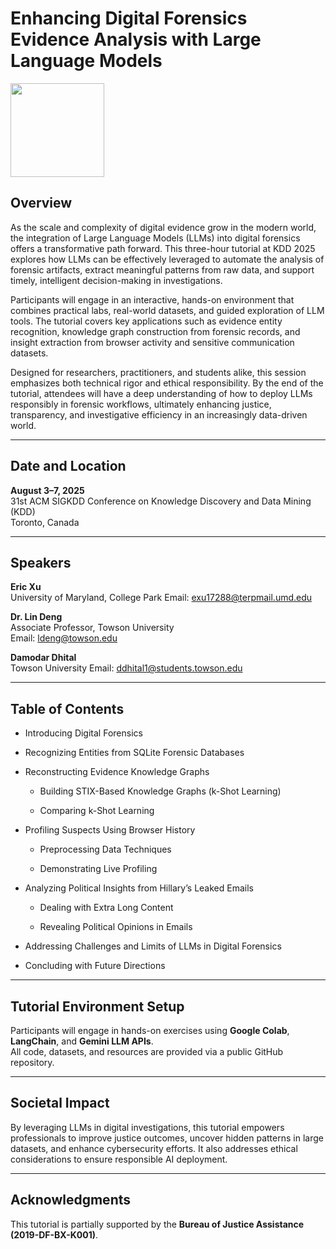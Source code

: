 # Enhancing Digital Forensics Evidence Analysis with Large Language Models

<img src="https://upload.wikimedia.org/wikipedia/commons/3/3c/BJA_Logo.png" width="150">

## Overview

As the scale and complexity of digital evidence grow in the modern world, the integration of Large Language Models (LLMs) into digital forensics offers a transformative path forward. This three-hour tutorial at KDD 2025 explores how LLMs can be effectively leveraged to automate the analysis of forensic artifacts, extract meaningful patterns from raw data, and support timely, intelligent decision-making in investigations.

Participants will engage in an interactive, hands-on environment that combines practical labs, real-world datasets, and guided exploration of LLM tools. The tutorial covers key applications such as evidence entity recognition, knowledge graph construction from forensic records, and insight extraction from browser activity and sensitive communication datasets.

Designed for researchers, practitioners, and students alike, this session emphasizes both technical rigor and ethical responsibility. By the end of the tutorial, attendees will have a deep understanding of how to deploy LLMs responsibly in forensic workflows, ultimately enhancing justice, transparency, and investigative efficiency in an increasingly data-driven world.

---

## Date and Location

**August 3–7, 2025**  
31st ACM SIGKDD Conference on Knowledge Discovery and Data Mining (KDD)  
Toronto, Canada

---

## Speakers

**Eric Xu**  
University of Maryland, College Park
Email: [exu17288@terpmail.umd.edu](mailto:exu17288@terpmail.umd.edu)

**Dr. Lin Deng**  
Associate Professor, Towson University  
Email: [ldeng@towson.edu](mailto:ldeng@towson.edu)

**Damodar Dhital**  
Towson University
Email: [ddhital1@students.towson.edu](mailto:ddhital1@students.towson.edu)

---

## Table of Contents

- Introducing Digital Forensics

- Recognizing Entities from SQLite Forensic Databases

- Reconstructing Evidence Knowledge Graphs

  - Building STIX-Based Knowledge Graphs (k-Shot Learning)

  - Comparing k-Shot Learning

- Profiling Suspects Using Browser History

  - Preprocessing Data Techniques

  - Demonstrating Live Profiling

- Analyzing Political Insights from Hillary’s Leaked Emails

  - Dealing with Extra Long Content

  - Revealing Political Opinions in Emails

- Addressing Challenges and Limits of LLMs in Digital Forensics

- Concluding with Future Directions


---

## Tutorial Environment Setup

Participants will engage in hands-on exercises using **Google Colab**, **LangChain**, and **Gemini LLM APIs**.  
All code, datasets, and resources are provided via a public GitHub repository.

---

## Societal Impact

By leveraging LLMs in digital investigations, this tutorial empowers professionals to improve justice outcomes, uncover hidden patterns in large datasets, and enhance cybersecurity efforts. It also addresses ethical considerations to ensure responsible AI deployment.

---

## Acknowledgments

This tutorial is partially supported by the **Bureau of Justice Assistance (2019-DF-BX-K001)**.
